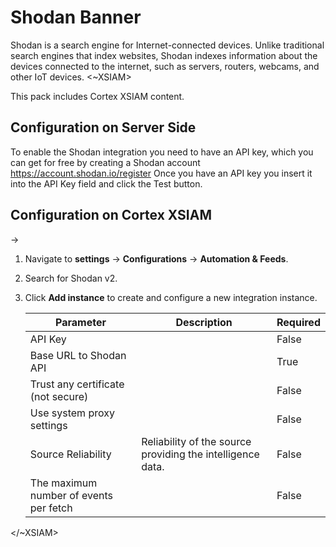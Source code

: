 # Shodan Banner

 Shodan is a search engine for Internet-connected devices. Unlike traditional search engines that index websites, Shodan indexes information about the devices connected to the internet, such as servers, routers, webcams, and other IoT devices.
<~XSIAM>
 
This pack includes Cortex XSIAM content.

## Configuration on Server Side

To enable the Shodan integration you need to have an API key, 
which you can get for free by creating a Shodan account https://account.shodan.io/register 
Once you have an API key you insert it into the API Key field and click the Test button.

## Configuration on Cortex XSIAM 

&rarr;

1. Navigate to **settings** &rarr; **Configurations** &rarr; **Automation & Feeds**.
2. Search for Shodan v2.
3. Click **Add instance** to create and configure a new integration instance.

    | **Parameter** | **Description** | **Required** |
    | --- | --- | --- |
    | API Key |  | False |
    | Base URL to Shodan API |  | True |
    | Trust any certificate (not secure) |  | False |
    | Use system proxy settings |  | False |
    | Source Reliability | Reliability of the source providing the intelligence data. | False |
    | The maximum number of events per fetch |  | False |

</~XSIAM>
